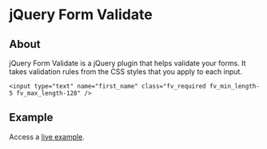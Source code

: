 # jQuery Form Validate

## About

jQuery Form Validate is a jQuery plugin that helps validate your forms. It takes validation rules from the CSS styles that you apply to each input.

````
<input type="text" name="first_name" class="fv_required fv_min_length-5 fv_max_length-128" />
````

## Example

Access a [live example](http://www.vmichnowicz.com/examples/formvalidate/index.html).